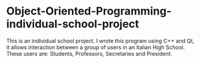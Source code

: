 # Object-Oriented-Programming-individual-school-project
This is an individual school project. I wrote this program using C++ and Qt, it allows interaction between a group of users in an italian High School. These users are: Students, Professors, Secretaries and President.

